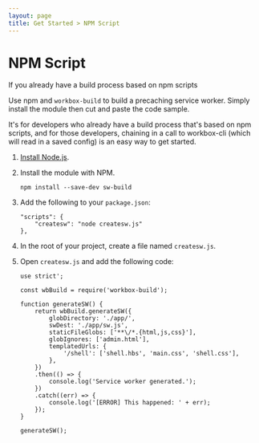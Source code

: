 ```yaml
---
layout: page
title: Get Started > NPM Script
---
```


# NPM Script

If you already have a build process based on npm scripts

Use npm and `workbox-build` to build a precaching service worker. Simply install the module then cut and paste the code sample.

It's for developers who already have a build process that's based on npm scripts, and for those developers, chaining in a call to workbox-cli (which will read in a saved config) is an easy way to get started.

1. [Install Node.js](https://nodejs.org/en/).
1. Install the module with NPM.

    ```
    npm install --save-dev sw-build
    ```

1. Add the following to your `package.json`:

    ```
	"scripts": {
	    "createsw": "node createsw.js"
	},
	```

1. In the root of your project, create a file named `createsw.js`.
1. Open `createsw.js` and add the following code:

    ```
    use strict';

	const wbBuild = require('workbox-build');

	function generateSW() {
		return wbBuild.generateSW({
			globDirectory: './app/',
			swDest: './app/sw.js',
			staticFileGlobs: ['**\/*.{html,js,css}'],
			globIgnores: ['admin.html'],
			templatedUrls: {
				'/shell': ['shell.hbs', 'main.css', 'shell.css'],
			},
		})
		.then(() => {
			console.log('Service worker generated.');
		})
		.catch((err) => {
			console.log('[ERROR] This happened: ' + err);
		});
	}

	generateSW();
	```